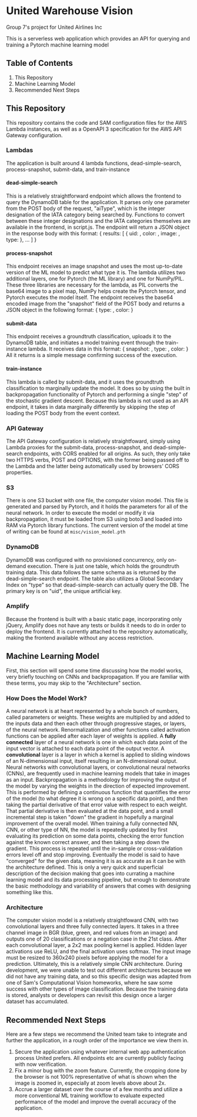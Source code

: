 # United Warehouse Vision
Group 7's project for United Airlines Inc

This is a serverless web application which provides an API for querying and training a Pytorch machine learning model

## Table of Contents
1. This Repository
2. Machine Learning Model
1. Recommended Next Steps

## This Repository
This repository contains the code and SAM configuration files for the AWS Lambda instances, as well as a OpenAPI 3 specification for the AWS API Gateway configuration.

### Lambdas
The application is built around 4 lambda functions, dead-simple-search, process-snapshot, submit-data, and train-instance

#### dead-simple-search
This is a relatively straightforward endpoint which allows the frontend to query the DynamoDB table for the application. It parses only one parameter from the POST body of the request, "aiType", which is the integer designation of the IATA category being searched by. Functions to convert between these integer designations and the IATA categories themselves are available in the frontend, in script.js. The endpoint will return a JSON object in the response body with this format:
    {
        results: [
            {
                uid: <a unique artificial database key>,
                color: <the two character color designation>,
                image: <base64 encoded image>,
                type: <non-IATA type designation>
            },
            ...
        ]
    }

#### process-snapshot
This endpoint receives an image snapshot and uses the most up-to-date version of the ML model to predict what type it is. The lambda utilizes two additional layers, one for Pytorch (the ML library) and one for NumPy/PIL. These three libraries are necessary for the lambda, as PIL converts the base64 image to a pixel map, NumPy helps create the Pytorch tensor, and Pytorch executes the model itself. The endpoint receives the base64 encoded image from the "snapshot" field of the POST body and returns a JSON object in the following format:
    {
        type: <non-IATA type designation>,
        color: <the two character color designation>
    }

#### submit-data
This endpoint receives a groundtruth classification, uploads it to the DynamoDB table, and initiates a model training event through the train-instance lambda. It receives data in this format:
    {
        snapshot: <base64 encoded image>,
        type: <non-IATA type designation>,
        color: <the two character color designation>
    }
All it returns is a simple message confirming success of the execution.

#### train-instance
This lambda is called by submit-data, and it uses the groundtruth classification to marginally update the model. It does so by using the built in backpropagation functionality of Pytorch and performing a single "step" of the stochastic gradient descent. Because this lambda is not used as an API endpoint, it takes in data marginally differently by skipping the step of loading the POST body from the event context.

### API Gateway
The API Gateway configuration is relatively straightfoward, simply using Lambda proxies for the submit-data, process-snapshot, and dead-simple-search endpoints, with CORS enabled for all origins. As such, they only take two HTTPS verbs, POST and OPTIONS, with the former being passed off to the Lambda and the latter being automatically used by browsers' CORS properties.

### S3
There is one S3 bucket with one file, the computer vision model. This file is generated and parsed by Pytorch, and it holds the parameters for all of the neural network. In order to execute the model or modify it via backpropagation, it must be loaded from S3 using boto3 and loaded into RAM via Pytorch library functions. The current version of the model at time of writing can be found at `misc/vision_model.pth`

### DynamoDB
DynamoDB was configured with no provisioned concurrency, only on-demand execution. There is just one table, which holds the groundtruth training data. This data follows the same schema as is returned by the dead-simple-search endpoint. The table also utilizes a Global Secondary Index on "type" so that dead-simple-search can actually query the DB. The primary key is on "uid", the unique artificial key.

### Amplify
Because the frontend is built with a basic static page, incorporating only jQuery, Amplify does not have any tests or builds it needs to do in order to deploy the frontend. It is currently attached to the repository automatically, making the frontend available without any access restriction.


## Machine Learning Model
First, this section will spend some time discussing how the model works, very briefly touching on CNNs and backpropagation. If you are familiar with these terms, you may skip to the "Architecture" section.

### How Does the Model Work?
A neural network is at heart represented by a whole bunch of numbers, called parameters or weights. These weights are multiplied by and added to the inputs data and then each other through progressive stages, or layers, of the neural network. Renormalization and other functions called activation functions can be applied after each layer of weights is applied.
A **fully connected** layer of a neural network is one in which each data point of the input vector is attached to each data point of the output vector. A **convolutional** layer is a layer in which a kernel is applied to sliding windows of an N-dimensionsal input, itself resulting in an N-dimensional output. Neural networks with convolutional layers, or convolutional neural networks (CNNs), are frequently used in machine learning models that take in images as an input. 
Backpropagation is a methodology for improving the output of the model by varying the weights in the direction of expected improvement. This is performed by defining a continuous function that quantifies the error of the model (to what degree it is wrong on a specific data point), and then taking the partial derivative of that error value with respect to each weight. That partial derivative is then evaluated at the data point, and a small incremental step is taken "down" the gradient in hopefully a marginal improvement of the overall model.
When training a fully connected NN, CNN, or other type of NN, the model is repeatedly updated by first evaluating its prediction on some data points, checking the error function against the known correct answer, and then taking a step down the gradient. This process is repeated until the in-sample or cross-validation errors level off and stop improving. Eventually the model is said to have "converged" for the given data, meaning it is as accurate as it can be with the architecture defined.
This is only a very quick and superficial description of the decision making that goes into currating a machine learning model and its data processing pipeline, but enough to demonstrate the basic methodology and variability of answers that comes with designing something like this.


### Architecture
The computer vision model is a relatively straightfoward CNN, with two convolutional layers and three fully connected layers. It takes in a three channel image in BGR (blue, green, and red values from an image) and outputs one of 20 classifications or a negation case in the 21st class. After each convolutional layer, a 2x2 max pooling kernel is applied. Hidden layer activations use ReLU, and the final activation uses softmax. The input image must be resized to 360x240 pixels before applying the model for a prediction.
Ultimately, this is a relatively simple CNN architecture. During development, we were unable to test out different architectures because we did not have any training data, and so this specific design was adapted from one of Sam's Computational Vision homeworks, where he saw some success with other types of image classification.
Because the training data is stored, analysts or developers can revisit this design once a larger dataset has accumulated.

## Recommended Next Steps

Here are a few steps we recommend the United team take to integrate and further the application, in a rough order of the importance we view them in.

1. Secure the application using whatever internal web app authentication process United prefers. All endpoints etc are currently publicly facing with now verification.
2. Fix a minor bug with the zoom feature. Currently, the cropping done by the browser is not 100% representative of what is shown when the image is zoomed in, especially at zoom levels above about 2x.
3. Accrue a larger dataset over the course of a few months and utilize a more conventional ML training workflow to evaluate expected performance of the model and improve the overall accuracy of the application.
